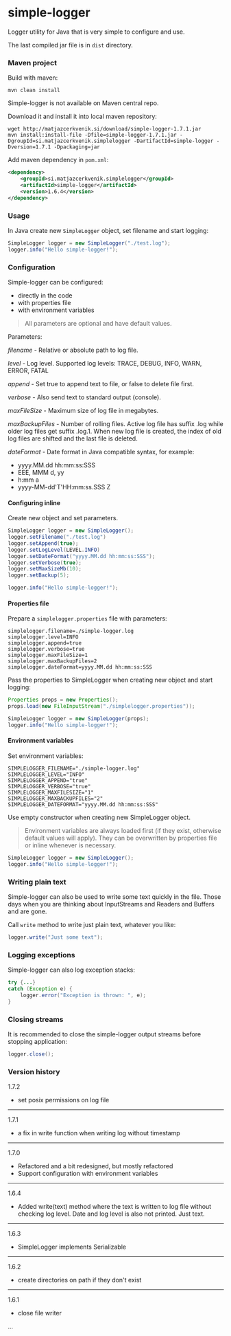 # simple-logger

Logger utility for Java that is very simple to configure and use.

The last compiled jar file is in `dist` directory.


### Maven project

Build with maven:

```
mvn clean install
```

Simple-logger is not available on Maven central repo.

Download it and install it into local maven repository:

```
wget http://matjazcerkvenik.si/download/simple-logger-1.7.1.jar
mvn install:install-file -Dfile=simple-logger-1.7.1.jar -DgroupId=si.matjazcerkvenik.simplelogger -DartifactId=simple-logger -Dversion=1.7.1 -Dpackaging=jar
```

Add maven dependency in `pom.xml`:

```xml
<dependency>
    <groupId>si.matjazcerkvenik.simplelogger</groupId>
    <artifactId>simple-logger</artifactId>
    <version>1.6.4</version>
</dependency>
```

### Usage

In Java create new `SimpleLogger` object, set filename and start logging:

```java
SimpleLogger logger = new SimpleLogger("./test.log");
logger.info("Hello simple-logger!");
```

### Configuration

Simple-logger can be configured:
- directly in the code
- with properties file
- with environment variables

> All parameters are optional and have default values. 

Parameters:

*filename* - Relative or absolute path to log file.

*level* - Log level. Supported log levels: TRACE, DEBUG, INFO, WARN, ERROR, FATAL

*append* - Set true to append text to file, or false to delete file first.

*verbose* - Also send text to standard output (console).

*maxFileSize* - Maximum size of log file in megabytes.

*maxBackupFiles* - Number of rolling files. Active log file has suffix .log while older log files get suffix .log.1. When new log file is created, the index of old log files are shifted and the last file is deleted.

*dateFormat* - Date format in Java compatible syntax, for example:
- yyyy.MM.dd hh:mm:ss:SSS
- EEE, MMM d, yy
- h:mm a
- yyyy-MM-dd'T'HH:mm:ss.SSS Z



#### Configuring inline

Create new object and set parameters.

```java
SimpleLogger logger = new SimpleLogger();
logger.setFilename("./test.log")
logger.setAppend(true);
logger.setLogLevel(LEVEL.INFO)
logger.setDateFormat("yyyy.MM.dd hh:mm:ss:SSS");
logger.setVerbose(true);
logger.setMaxSizeMb(10);
logger.setBackup(5);

logger.info("Hello simple-logger!");
```

#### Properties file

Prepare a `simplelogger.properties` file with parameters:

```
simplelogger.filename=./simple-logger.log
simplelogger.level=INFO
simplelogger.append=true
simplelogger.verbose=true
simplelogger.maxFileSize=1
simplelogger.maxBackupFiles=2
simplelogger.dateFormat=yyyy.MM.dd hh:mm:ss:SSS
```

Pass the properties to SimpleLogger when creating new object and start logging:

```java
Properties props = new Properties();
props.load(new FileInputStream("./simplelogger.properties"));

SimpleLogger logger = new SimpleLogger(props);
logger.info("Hello simple-logger!");
```

#### Environment variables

Set environment variables:

```
SIMPLELOGGER_FILENAME="./simple-logger.log"
SIMPLELOGGER_LEVEL="INFO"
SIMPLELOGGER_APPEND="true"
SIMPLELOGGER_VERBOSE="true"
SIMPLELOGGER_MAXFILESIZE="1"
SIMPLELOGGER_MAXBACKUPFILES="2"
SIMPLELOGGER_DATEFORMAT="yyyy.MM.dd hh:mm:ss:SSS"
```

Use empty constructor when creating new SimpleLogger object.

> Environment variables are always loaded first (if they exist, otherwise default values will apply). They can be overwritten by properties file or inline whenever is necessary.

```java
SimpleLogger logger = new SimpleLogger();
logger.info("Hello simple-logger!");
```


### Writing plain text

Simple-logger can also be used to write some text quickly in the file. Those days 
when you are thinking about InputStreams and Readers and Buffers and are gone. 

Call `write` method to write just plain text, whatever you like:

```java
logger.write("Just some text");
```

### Logging exceptions

Simple-logger can also log exception stacks:

```java
try {...}
catch (Exception e) {
    logger.error("Exception is thrown: ", e);
}
```

### Closing streams

It is recommended to close the simple-logger output streams before stopping application:

```java
logger.close();
```


### Version history

1.7.2
- set posix permissions on log file

---

1.7.1
- a fix in write function when writing log without timestamp

---

1.7.0
- Refactored and a bit redesigned, but mostly refactored
- Support configuration with environment variables

---

1.6.4
- Added write(text) method where the text is written to log file without checking log level. Date and log level is also not printed. Just text.

---

1.6.3
- SimpleLogger implements Serializable

---

1.6.2
- create directories on path if they don't exist

---

1.6.1
- close file writer

...
